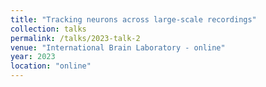 ```yaml
---
title: "Tracking neurons across large-scale recordings"
collection: talks
permalink: /talks/2023-talk-2
venue: "International Brain Laboratory - online"
year: 2023
location: "online"
---
```


